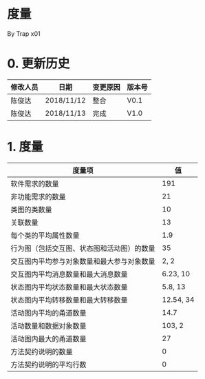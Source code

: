 # 度量

By Trap x01

# 0. 更新历史

| 修改人员 | 日期         | 变更原因      | 版本号  |
| ---- | ---------- | --------- | ---- |
| 陈俊达 | 2018/11/12 | 整合 | V0.1 |
| 陈俊达 | 2018/11/13 | 完成 | V1.0 |

# 1. 度量

| 度量项 | 值 |
| -- | -- |
| 软件需求的数量 | 191 |
| 非功能需求的数量 | 21 |
| 类图的类数量 | 10  |
| 关联数量 | 13 |
| 每个类的平均属性数量 | 1.9 |
| 行为图（包括交互图、状态图和活动图）的数量 | 35 |
| 交互图内平均参与对象数量和最大参与对象数量 | 2, 2 |
| 交互图内平均消息数量和最大消息数量 | 6.23, 10 |
| 状态图内平均状态数量和最大状态数量 | 5.8, 13  |
| 状态图内平均转移数量和最大转移数量 | 12.54, 34 |
| 活动图内平均的甬道数量 | 14.7 |
| 活动数量和数据对象数量 | 103, 2 |
| 活动图内最大的甬道数量 | 27 |
| 方法契约说明的数量 | 0 |
| 方法契约说明的平均行数 | 0 |